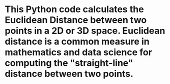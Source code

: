 # This Python code calculates the Euclidean Distance between two points in a 2D or 3D space. Euclidean distance is a common measure in mathematics and data science for computing the "straight-line" distance between two points.
